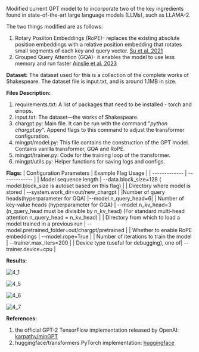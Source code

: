 Modified current GPT model to to incorporate two of the key ingredients found in state-of-the-art large language models (LLMs), such as LLAMA-2.

The two things modified are as follows:
1) Rotary Posiiton Embeddings (RoPE)- replaces the existing absolute position embeddings with a relative position embedding that rotates small segments of each key and query vector. [Su et al. 2021](https://arxiv.org/pdf/2104.09864.pdf)
2) Grouped Query Attention (GQA)- it enables the model to use less memory and run faster [Ainslie et al. 2023](https://arxiv.org/pdf/2305.13245.pdf)

**Dataset:**
The dataset used for this is a collection of the complete works of Shakespeare. The dataset file is input.txt, and is around 1.1MB in size.

**Files Description:**
1) requirements.txt: A list of packages that need to be installed - torch and einops.
2) input.txt: The dataset—the works of Shakespeare.
3) chargpt.py: Main file. It can be run with the command "_python chargpt.py_". Append flags to this command to adjust the transformer configuration.
4) mingpt/model.py: This file contains the construction of the GPT model. Contains vanilla transformer, GQA and RoPE.
5) mingpt/trainer.py: Code for the training loop of the transformer.
6) mingpt/utils.py: Helper functions for saving logs and configs.

**Flags:**
| Configuration Parameters  | Example Flag Usage |
| ------------- | ------------- |
| Model sequence length  | --data.block_size=128 ( model.block_size is autoset based on this flag)  |
| Directory where model is stored  | --system.work_dir=out/new_chargpt  |
|Number of query heads(hyperparameter for GQA) |--model.n_query_head=6|
| Number of key-value heads (hyperparameter for GQA)  | --model.n_kv_head=3 (n_query_head must be divisible by n_kv_head) (For standard multi-head attention n_query_head = n_kv_head)  |
| Directory from which to load a model trained in a previous run  | --model.pretrained_folder=out/chargpt/pretrained  |
| Whether to enable RoPE embeddings  | --model.rope=True  |
| Number of iterations to train the model  | --trainer.max_iters=200   |
| Device type (useful for debugging), one of| --trainer.device=cpu |

**Results:**

![4_1](https://github.com/vigkneshvr/RoPE-and-GQA-addition-to-MinGPT/assets/48051034/fc1e7437-63e4-4112-98d1-222f6bef7d36)

![4_5](https://github.com/vigkneshvr/RoPE-and-GQA-addition-to-MinGPT/assets/48051034/0b554cc6-de6c-46a6-bf67-d0879ee60bd4)

![4_6](https://github.com/vigkneshvr/RoPE-and-GQA-addition-to-MinGPT/assets/48051034/01501801-5dd7-430b-b2e2-a91845075388)

![4_7](https://github.com/vigkneshvr/RoPE-and-GQA-addition-to-MinGPT/assets/48051034/f8d2c495-40d3-4285-a58a-a689f8e5506f)


**References:**
1) the official GPT-2 TensorFlow implementation released by OpenAI: [karpathy/minGPT](https://github.com/openai/gpt-2/blob/master/src/model.py)
2) huggingface/transformers PyTorch implementation: [huggingface](https://github.com/huggingface/transformers/blob/main/src/transformers/models/gpt2/modeling_gpt2.py)
